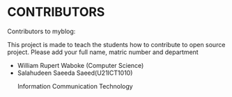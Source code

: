 # CONTRIBUTORS

Contributors to myblog:
<p> This project is made to teach the students how to contribute to open source project. Please add your full name, matric number and department</p>
<ul>
  <li>William Rupert Waboke (Computer Science)</li>
  <li>Salahudeen Saeeda Saeed(U21ICT1010) </li>
  <p>Information Communication Technology</p>
  
</ul>


